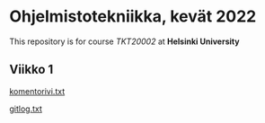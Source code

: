# Ohjelmistotekniikka, kevät 2022

This repository is for course *TKT20002* at **Helsinki University**



## Viikko 1

[komentorivi.txt](https://github.com/Zatyri/ot-harjoitustyo/blob/9a2d8acb61f35865b0194fdd9b501a10af4814c8/laskarit/komentorivi.txt)

[gitlog.txt](https://github.com/Zatyri/ot-harjoitustyo/blob/9a2d8acb61f35865b0194fdd9b501a10af4814c8/laskarit/gitlog.txt)

